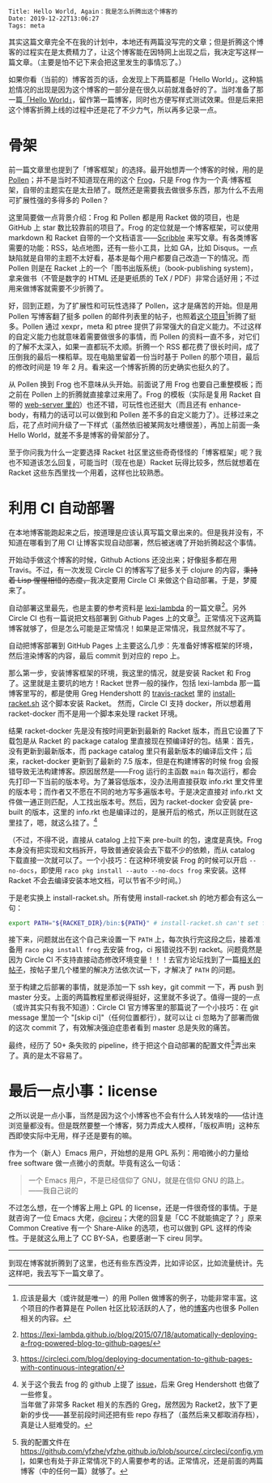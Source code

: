    Title: Hello World, Again：我是怎么折腾出这个博客的
    Date: 2019-12-22T13:06:27
    Tags: meta

其实这篇文章完全不在我的计划中，本地还有两篇没写完的文章；但是折腾这个博客的过程实在是太费精力了，让这个博客能在因特网上出现之后，我决定写这样一篇文章。（主要是怕不记下来会把这里发生的事情忘了。）

如果你看（当前的）博客首页的话，会发现上下两篇都是「Hello World」。这种尴尬情况的出现是因为这个博客的一部分是在很久以前就准备好的了。当时准备了那一篇[「Hello World」](/posts/2019/05/hello-world.html)，留作第一篇博客，同时也方便写样式测试效果。但是后来把这个博客折腾上线的过程中还是花了不少力气，所以再多记录一点。

<!-- more -->

# 骨架

前一篇文章里也提到了「博客框架」的选择。最开始想弄一个博客的时候，用的是 [Pollen](https://github.com/mbutterick/pollen)；并不是当时不知道现在用的这个 [Frog](https://github.com/greghendershott/frog)，只是 Frog 作为一个真·博客框架，自带的主题实在是太丑陋了。既然还是需要我去做很多东西，那为什么不去用可扩展性强的多得多的 Pollen？

这里简要做一点背景介绍：Frog 和 Pollen 都是用 Racket 做的项目，也是 GitHub 上 star 数比较靠前的项目了。Frog 的定位就是一个博客框架，可以使用 markdown 和 Racket 自带的一个文档语言——[Scribble](https://docs.racket-lang.org/scribble/index.html) 来写文章。有各类博客需要的功能：RSS，站点地图，还有一些小工具，比如 GA，比如 Disqus。一点缺陷就是自带的主题不太好看，基本是每个用户都要自己改造一下的情况。而 Pollen 则是在 Racket 上的一个「图书出版系统」（book-publishing system)，拿来做书（不管是数字的 HTML 还是更纸质的 TeX / PDF）非常合适好用；不过用来做博客就需要不少折腾了。

好，回到正题，为了扩展性和可玩性选择了 Pollen，这才是痛苦的开始。但是用 Pollen 写博客翻了挺多 pollen 的邮件列表里的帖子，也照着[这个项目](https://github.com/otherjoel/thenotepad)[^1]折腾了挺多。Pollen 通过 xexpr，meta 和 ptree 提供了非常强大的自定义能力。不过这样的自定义能力也就意味着需要做很多的事情，而 Pollen 的资料一直不多，对它们的了解不太深入，如果一直都玩不太顺。折腾一个 RSS 都花费了很长时间，成了压倒我的最后一棵稻草。现在电脑里留着一份当时基于 Pollen 的那个项目，最后的修改时间是 19 年 2 月。看来这一个博客折腾的历史确实也挺久的了。

从 Pollen 换到 Frog 也不意味从头开始。前面说了用 Frog 也要自己重整模板；而之前在 Pollen 上的折腾就直接拿过来用了。Frog 的模板（实际是复用 Racket 自带的 [web-server 里的](https://docs.racket-lang.org/web-server/templates.html)）也还不错，可玩性也还挺大（而且还有 enhance-body，有精力的话可以可以做到和 Pollen 差不多的自定义能力了）。迁移过来之后，花了点时间升级了一下样式（虽然依旧被某网友吐槽很差），再加上前面一条 Hello World，就差不多是博客的骨架部分了。

至于你问我为什么一定要选择 Racket 社区里这些奇奇怪怪的「博客框架」呢？我也不知道该怎么回复，可能当时（现在也是）Racket 玩得比较多，然后就想着在 Racket 这些东西里找一个用着，这样也比较熟悉。

# 利用 CI 自动部署

在本地博客能跑起来之后，按道理是应该认真写篇文章出来的。但是我并没有，不知道在哪看到了用 CI 让博客实现自动部署，然后被迷魂了开始折腾起这个事情。

开始动手做这个博客的时候，Github Actions 还没出来；好像挺多都在用 Travis。不过，有一次发现 Circle CI 的博客写了挺多关于 clojure 的内容，<del>秉持着 Lisp 惺惺相惜的态度，</del>我决定要用 Circle CI 来做这个自动部署。于是，梦魇来了。

自动部署这里最先，也是主要的参考资料是 [lexi-lambda](https://lexi-lambda.github.io) 的一篇文章[^2]。另外 Circle CI 也有一篇说把文档部署到 Github Pages 上的文章[^3]。正常情况下这两篇博客就够了，但是怎么可能是正常情况！如果是正常情况，我显然就不写了。

自动把博客部署到 GitHub Pages 上主要这么几步：先准备好博客框架的环境，然后渲染博客的内容，最后 commit 到对应的 repo 上。

那么第一步，安装博客框架的环境，我这里的情况，就是安装 Racket 和 Frog 了。这里就是主要坑的地方！Racket 世界一般的操作，包括 lexi-lambda 那一篇博客里写的，都是使用 Greg Hendershott 的 [travis-racket](https://github.com/greghendershott/travis-racket) 里的 [install-racket.sh](https://github.com/greghendershott/travis-racket/blob/master/install-racket.sh) 这个脚本安装 Racket。 然而，Circle CI 支持 docker，所以想着用 racket-docker 而不是用一个脚本来处理 racket 环境。

结果 racket-docker 先是没有按时间更新到最新的 Racket 版本，而且它设置了下载包是从 Racket 的 package catalog 里直接现在预编译好的包。结果：首先，没有更新到最新版本，而 package catalog 里只有最新版本的编译后文件；后来，racket-docker 更新到了最新的 7.5 版本，但是在构建博客的时候 frog 会报错导致无法构建博客。原因居然是——Frog 运行的主函数 `main` 每次运行，都会先打印一下当前的版本号。为了兼容低版本，没办法用直接获取 info.rkt 里文件里的版本号；而作者又不愿在不同的地方写多遍版本号。于是决定直接对 info.rkt 文件做一通正则匹配，人工找出版本号。然后，因为 racket-docker 会安装 pre-built 的版本，这里的 info.rkt 也是编译过的，是展开后的格式，所以正则就在这里挂了，嗯，就这么挂了。[^4]

（不过，不得不说，直接从 catalog 上拉下来 pre-built 的包，速度是真快。Frog 本身没有把实现和文档拆开，导致普通安装会去下载不少的依赖，而从 catalog 下载直接一次就可以了。一个小技巧：在这种环境安装 Frog 的时候可以开启 `--no-docs`，即使用 `raco pkg install --auto --no-docs frog` 来安装。这样 Racket 不会去编译安装本地文档，可以节省不少时间。）

于是老实换上 install-racket.sh。所有使用 install-racket.sh 的地方都会有这么一句：

```bash
export PATH="${RACKET_DIR}/bin:${PATH}" # install-racket.sh can't set for us
```

接下来，问题就出在这个自己来设置一下 `PATH` 上，每次执行完这段之后，接着准备用 `raco pkg install frog` 去安装 frog，ci 报错说找不到 racket。问题竟然是因为 Circle CI 不支持直接动态修改环境变量！！！去官方论坛找到了一篇[相关的帖子](https://discuss.circleci.com/t/how-to-add-a-path-to-path-in-circle-2-0/11554)，按帖子里几个楼里的解决方法依次试一下，才解决了 `PATH` 的问题。

至于构建之后部署的事情，就是添加一下 ssh key，git commit 一下，再 push 到 master 分支。上面的两篇教程里都说得挺好，这里就不多说了。值得一提的一点（或许其实只有我不知道）：Circle CI 官方博客里的那篇说了一个小技巧：在 git message 里加一个 "[skip ci]"（任何位置都行），就可以让 ci 忽略为了部署而做的这次 commit 了，有效解决强迫症患者看到 master 总是失败的痛苦。

最终，经历了 50+ 条失败的 pipeline，终于把这个自动部署的配置文件[^5]弄出来了。真的是太不容易了。

# 最后一点小事：license

之所以说是一点小事，当然是因为这个小博客也不会有什么人转发啥的——估计连浏览量都没有。但是既然要整一个博客，努力弄成大人模样，「版权声明」这种东西即使实际中无用，样子还是要有的嘛。

作为一个（新人）Emacs 用户，开始想的是用 GPL 系列：用咱微小的力量给 free software 做一点微小的贡献。毕竟有这么一句话：

> 一个 Emacs 用户，不是已经信仰了 GNU，就是在信仰 GNU 的路上。 ——我自己说的

不过怎么想，在一个博客上用上 GPL 的 license，还是一件很奇怪的事情。于是就咨询了一位 Emacs 大佬，[@cireu](https://cireu.github.io)；大佬的回复是「CC 不就能搞定了？」原来 Common Creative 有一个 Share-Alike 的选项，也可以做到 GPL 这样的传染性。于是就这么用上了 CC BY-SA，也要感谢一下 cireu 同学。

---

到现在博客就折腾到了这里，也还有些东西没弄，比如评论区，比如流量统计。先这样吧，我去写下一篇文章了。

[^1]: 应该是最大（或许就是唯一）的用 Pollen 做博客的例子，功能非常丰富。这个项目的作者算是在 Pollen 社区比较活跃的人了，他的[博客](https://thenotepad.org)内也很多 Pollen 相关的内容。

[^2]: <https://lexi-lambda.github.io/blog/2015/07/18/automatically-deploying-a-frog-powered-blog-to-github-pages/>

[^3]: <https://circleci.com/blog/deploying-documentation-to-github-pages-with-continuous-integration/>

[^4]: 关于这个我去 frog 的 github 上提了 [issue](https://github.com/greghendershott/frog/issues/253)，后来 Greg Hendershott 也做了一些修复。<br />当年做了非常多 Racket 相关的东西的 Greg，居然因为 Racket2，放下了更新的步伐——甚至前段时间还把有些 repo 存档了（虽然后来又都取消存档），真是让人挺难受的。

[^5]: 我的配置文件在 <https://github.com/yfzhe/yfzhe.github.io/blob/source/.circleci/config.yml>，如果也有处于非正常情况下的人需要参考的话。正常情况，还是前面的两篇博客（中的任何一篇）就够了。

